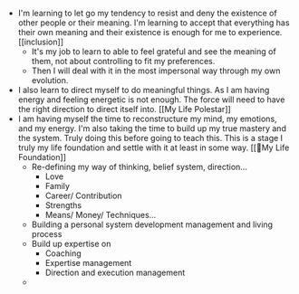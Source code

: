 - I'm learning to let go my tendency to resist and deny the existence of other people or their meaning. I'm learning to accept that everything has their own meaning and their existence is enough for me to experience. [[inclusion]]
    - It's my job to learn to able to feel grateful and see the meaning of them, not about controlling to fit my preferences.
    - Then I will deal with it in the most impersonal way through my own evolution.
- I also learn to direct myself to do meaningful things. As I am having energy and feeling energetic is not enough. The force will need to have the right direction to direct itself into. [[My Life Polestar]]
- I am having myself the time to reconstructure my mind, my emotions, and my energy. I'm also taking the time to build up my true mastery and the system. Truly doing this before going to teach this. This is a stage I truly my life foundation and settle with it at least in some way. [[🌱My Life Foundation]]
    - Re-defining my way of thinking, belief system, direction...
        - Love
        - Family
        - Career/ Contribution
        - Strengths
        - Means/ Money/ Techniques...
    - Building a personal system development management and living process
    - Build up expertise on 
        - Coaching
        - Expertise management
        - Direction and execution management
    - 
